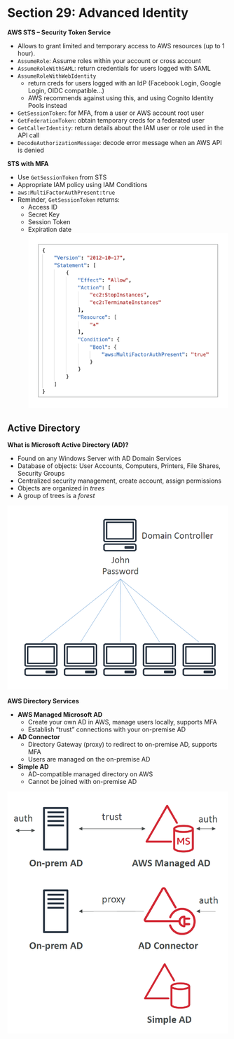 # Section 29: Advanced Identity
__AWS STS – Security Token Service__    
* Allows to grant limited and temporary access to AWS resources (up to 1 hour).
* `AssumeRole`: Assume roles within your account or cross account
* `AssumeRoleWithSAML`: return credentials for users logged with SAML
* `AssumeRoleWithWebIdentity`
  - return creds for users logged with an IdP (Facebook Login, Google Login, OIDC compatible…)
  - AWS recommends against using this, and using Cognito Identity Pools instead
* `GetSessionToken`: for MFA, from a user or AWS account root user
* `GetFederationToken`: obtain temporary creds for a federated user
* `GetCallerIdentity`: return details about the IAM user or role used in the API call
* `DecodeAuthorizationMessage`: decode error message when an AWS API is denied


__STS with MFA__  
* Use `GetSessionToken` from STS
* Appropriate IAM policy using
IAM Conditions
* `aws:MultiFactorAuthPresent:true`
* Reminder, `GetSessionToken` returns:
  - Access ID
  - Secret Key
  - Session Token
  - Expiration date
![](slides/iam-mfa-policy.png)   

## Active Directory
__What is Microsoft Active Directory (AD)?__  
* Found on any Windows Server with AD Domain Services
* Database of objects: User Accounts, Computers, Printers, File Shares, Security Groups
* Centralized security management, create account, assign permissions
* Objects are organized in _trees_
* A group of trees is a _forest_

![](slides/ad-domain-controller.png)

__AWS Directory Services__
* __AWS Managed Microsoft AD__
  - Create your own AD in AWS, manage users locally, supports MFA
  - Establish “trust” connections with your on-premise AD
* __AD Connector__
  - Directory Gateway (proxy) to redirect to on-premise AD, supports MFA
  - Users are managed on the on-premise AD
* __Simple AD__
  - AD-compatible managed directory on AWS
  - Cannot be joined with on-premise AD

![](slides/directory-services.png)
